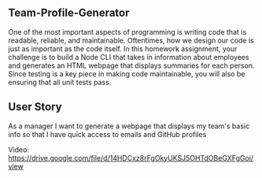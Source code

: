## Team-Profile-Generator

One of the most important aspects of programming is writing code that is readable, reliable, and maintainable. Oftentimes, how we design our code is just as important as the code itself. In this homework assignment, your challenge is to build a Node CLI that takes in information about employees and generates an HTML webpage that displays summaries for each person. Since testing is a key piece in making code maintainable, you will also be ensuring that all unit tests pass.

## User Story

As a manager
I want to generate a webpage that displays my team's basic info
so that I have quick access to emails and GitHub profiles

Video: https://drive.google.com/file/d/14HDCxz8rFgOkyUKSJ5OHTdOBeGXFgGoi/view
